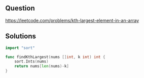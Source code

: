 ## Question

https://leetcode.com/problems/kth-largest-element-in-an-array

## Solutions

```go
import "sort"

func findKthLargest(nums []int, k int) int {
	sort.Ints(nums)
	return nums[len(nums)-k]
}
```
